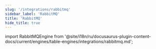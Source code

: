 ```yaml
---
slug: '/integrations/rabbitmq'
sidebar_label: 'RabbitMQ'
title: 'RabbitMQ'
hide_title: true
---
```


import RabbitMQEngine from '@site/i18n/ru/docusaurus-plugin-content-docs/current/engines/table-engines/integrations/rabbitmq.md';

<RabbitMQEngine/>
